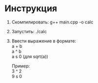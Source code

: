 # Инструкция
1. Скомпилировать: g++ main.cpp -o calc
2. Запустить: ./calc
3. Ввести выражение в формате: \
   a + b \
   a ^ b \
   a s 0 (для sqrt(a))
   
   Пример: \
   3 ^ 2 \
   9 s 0
